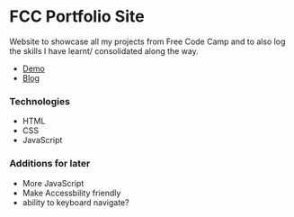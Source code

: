 # FCC Portfolio Site

Website to showcase all my projects from Free Code Camp and to 
also log the skills I have learnt/ consolidated along the way.

- [Demo](https://codepen.io/malevolentninja/pen/wzKYLA)
- [Blog]()

### Technologies
- HTML
- CSS
- JavaScript

### Additions for later
- More JavaScript
- Make Accessbility friendly 
- ability to keyboard navigate?